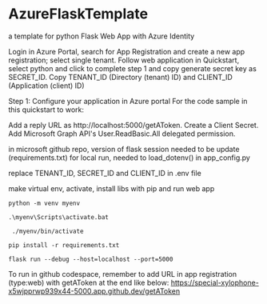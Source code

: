 # AzureFlaskTemplate
a template for python Flask Web App with Azure Identity


Login in Azure Portal, search for App Registration and create a new app registration; select single tenant. 
Follow web application in Quickstart, select python and click to complete step 1 and copy generate secret key as SECRET_ID. Copy TENANT_ID (Directory (tenant) ID) and CLIENT_ID (Application (client) ID)

Step 1: Configure your application in Azure portal
For the code sample in this quickstart to work:

Add a reply URL as http://localhost:5000/getAToken.
Create a Client Secret.
Add Microsoft Graph API's User.ReadBasic.All delegated permission.

in microsoft github repo, version of flask session needed to be update (requirements.txt) 
for local run, needed to load_dotenv() in app_config.py

replace TENANT_ID, SECRET_ID and CLIENT_ID in .env file

make virtual env, activate, install libs with pip and run web app

```
python -m venv myenv
```

```
.\myenv\Scripts\activate.bat
```

```
 ./myenv/bin/activate
```

```
pip install -r requirements.txt
```

```
flask run --debug --host=localhost --port=5000
```

To run in github codespace, remember to add URL in app registration (type:web) with getAToken at the end like below:
https://special-xylophone-x5wjpprwp939x44-5000.app.github.dev/getAToken